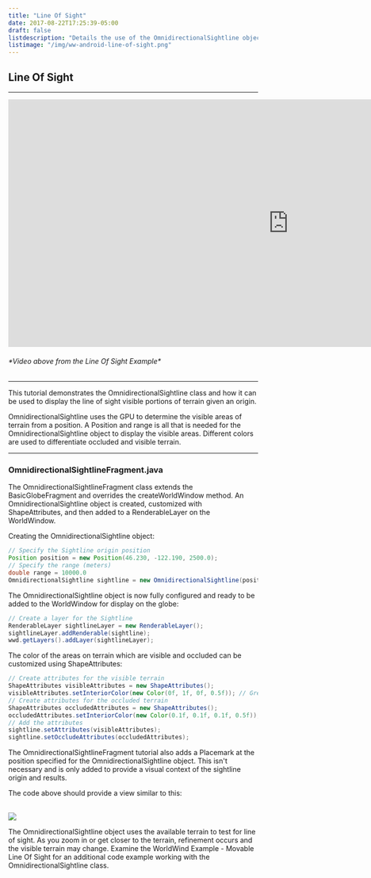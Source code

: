 ```yaml
---
title: "Line Of Sight"
date: 2017-08-22T17:25:39-05:00
draft: false
listdescription: "Details the use of the OmnidirectionalSightline object for displaying line of sight with terrain."
listimage: "/img/ww-android-line-of-sight.png"
---
```


## Line Of Sight
---

<iframe width="1130" height="500" src="https://www.youtube.com/embed/A2jWwF15BVo?rel=0&amp;showinfo=0" frameborder="0" class="center-block"></iframe>
<h6 class="text-center">*Video above from the Line Of Sight Example*</h6>

---

This tutorial demonstrates the OmnidirectionalSightline class and how it can be used to display the line of sight visible portions of terrain given an origin.

OmnidirectionalSightline uses the GPU to determine the visible areas of terrain from a position. A Position and range is all that is needed for the OmnidirectionalSightline object to display the visible areas. Different colors are used to differentiate occluded and visible terrain.

---

### OmnidirectionalSightlineFragment.java

The OmnidirectionalSightlineFragment class extends the BasicGlobeFragment and overrides the createWorldWindow method. An OmnidirectionalSightline object is created, customized with ShapeAttributes, and then added to a RenderableLayer on the WorldWindow.

Creating the OmnidirectionalSightline object:
```java
// Specify the Sightline origin position
Position position = new Position(46.230, -122.190, 2500.0);
// Specify the range (meters)
double range = 10000.0
OmnidirectionalSightline sightline = new OmnidirectionalSightline(position, range);
```

The OmnidirectionalSightline object is now fully configured and ready to be added to the WorldWindow for display on the globe:
```java
// Create a layer for the Sightline
RenderableLayer sightlineLayer = new RenderableLayer();
sightlineLayer.addRenderable(sightline);
wwd.getLayers().addLayer(sightlineLayer);

```

The color of the areas on terrain which are visible and occluded can be customized using ShapeAttributes:
```java
// Create attributes for the visible terrain
ShapeAttributes visibleAttributes = new ShapeAttributes();
visibleAttributes.setInteriorColor(new Color(0f, 1f, 0f, 0.5f)); // Green for visible
// Create attributes for the occluded terrain
ShapeAttributes occludedAttributes = new ShapeAttributes();
occludedAttributes.setInteriorColor(new Color(0.1f, 0.1f, 0.1f, 0.5f)); // Gray for occluded
// Add the attributes
sightline.setAttributes(visibleAttributes);
sightline.setOccludeAttributes(occludedAttributes);
```

The OmnidirectionalSightlineFragment tutorial also adds a Placemark at the position specified for the OmnidirectionalSightline object. This isn't necessary and is only added to provide a visual context of the sightline origin and results.

The code above should provide a view similar to this:

<br>

<img src="/img/ww-android-line-of-sight-extra.png" class="img-responsive center-block">

<br>

The OmnidirectionalSightline object uses the available terrain to test for line of sight. As you zoom in or get closer to the terrain, refinement occurs and the visible terrain may change. Examine the WorldWind Example - Movable Line Of Sight for an additional code example working with the OmnidirectionalSightline class.
